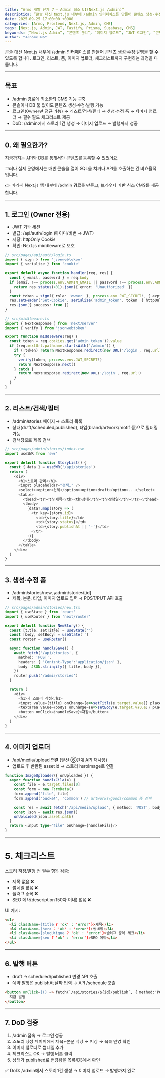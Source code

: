 ```yaml
---
title: “Armo 개발 단계 7 — Admin 최소 UI(Next.js /admin)”
description: “콘솔 대신 Next.js 내부에 /admin 인터페이스를 만들어 콘텐츠 생성·수정·발행을 할 수 있도록 합니다. 로그인, 리스트, 폼, 이미지 업로더, 체크리스트까지 구현하는 과정을 다룹니다.”
date: 2025-09-25 17:00:00 +0900
categories: [Armo, Frontend, Next.js, Admin, CMS]
tags: [Next.js, Admin, JWT, Fastify, Prisma, Supabase, CMS]
keywords: [“Next.js Admin”, “콘텐츠 관리”, “이미지 업로드”, “JWT 로그인”, “콘텐츠 발행”, “스토리 생성”, “SEO 체크리스트”]
author: "Jerome Na"
---
```


콘솔 대신 Next.js 내부에 /admin 인터페이스를 만들어 콘텐츠 생성·수정·발행을 할 수 있도록 합니다. 로그인, 리스트, 폼, 이미지 업로더, 체크리스트까지 구현하는 과정을 다룹니다.

---
## 목표
- /admin 경로에 최소한의 CMS 기능 구축
- 콘솔이나 DB 툴 없이도 콘텐츠 생성·수정·발행 가능
- 로그인(Owner만 접근 가능) → 리스트/검색/필터 → 생성·수정 폼 → 이미지 업로더 → 필수 필드 체크리스트 제공
- DoD: /admin에서 스토리 1건 생성 → 이미지 업로드 → 발행까지 성공

---

## 0. 왜 필요한가?

지금까지는 API와 DB를 통해서만 콘텐츠를 등록할 수 있었어요.

그러나 실제 운영에서는 매번 콘솔을 열어 SQL을 치거나 API를 호출하는 건 비효율적입니다.

👉 따라서 Next.js 앱 내부에 /admin 경로를 만들고, 브라우저 기반 최소 CMS를 제공합니다.

---

## 1. 로그인 (Owner 전용)

- JWT 기반 세션
- 발급: /api/auth/login (아이디/비번 → JWT)
- 저장: httpOnly Cookie
- 확인: Next.js middleware로 보호

```ts
// src/pages/api/auth/login.ts
import { sign } from 'jsonwebtoken'
import { serialize } from 'cookie'

export default async function handler(req, res) {
  const { email, password } = req.body
  if (email !== process.env.ADMIN_EMAIL || password !== process.env.ADMIN_PASS) {
    return res.status(401).json({ error: 'Unauthorized' })
  }
  const token = sign({ role: 'owner' }, process.env.JWT_SECRET!, { expiresIn: '1d' })
  res.setHeader('Set-Cookie', serialize('admin_token', token, { httpOnly: true, path: '/' }))
  res.json({ success: true })
}
```

```ts
// src/middleware.ts
import { NextResponse } from 'next/server'
import { verify } from 'jsonwebtoken'

export function middleware(req) {
  const token = req.cookies.get('admin_token')?.value
  if (req.nextUrl.pathname.startsWith('/admin')) {
    if (!token) return NextResponse.redirect(new URL('/login', req.url))
    try {
      verify(token, process.env.JWT_SECRET!)
      return NextResponse.next()
    } catch {
      return NextResponse.redirect(new URL('/login', req.url))
    }
  }
}
```

---

## 2. 리스트/검색/필터

- /admin/stories 페이지 → 스토리 목록
- 상태(draft/scheduled/published), 타입(brand/artwork/motif 등)으로 필터링 가능
- 검색창으로 제목 검색

```ts
// src/pages/admin/stories/index.tsx
import useSWR from 'swr'

export default function StoryList() {
  const { data } = useSWR('/api/stories')
  return (
    <div>
      <h1>스토리 관리</h1>
      <input placeholder="검색…" />
      <select><option>전체</option><option>draft</option>...</select>
      <table>
        <thead><tr><th>제목</th><th>상태</th><th>발행일</th></tr></thead>
        <tbody>
          {data?.map(story => (
            <tr key={story.id}>
              <td>{story.title}</td>
              <td>{story.status}</td>
              <td>{story.publishAt || '-'}</td>
            </tr>
          ))}
        </tbody>
      </table>
    </div>
  )
}
```

---

## 3. 생성·수정 폼

- /admin/stories/new, /admin/stories/[id]
- 제목, 본문, 타입, 이미지 업로드 입력 → POST/PUT API 호출

```ts
// src/pages/admin/stories/new.tsx
import { useState } from 'react'
import { useRouter } from 'next/router'

export default function NewStory() {
  const [title, setTitle] = useState('')
  const [body, setBody] = useState('')
  const router = useRouter()

  async function handleSave() {
    await fetch('/api/stories', {
      method: 'POST',
      headers: { 'Content-Type':'application/json' },
      body: JSON.stringify({ title, body }),
    })
    router.push('/admin/stories')
  }

  return (
    <div>
      <h1>새 스토리 작성</h1>
      <input value={title} onChange={e=>setTitle(e.target.value)} placeholder="제목"/>
      <textarea value={body} onChange={e=>setBody(e.target.value)} placeholder="본문"/>
      <button onClick={handleSave}>저장</button>
    </div>
  )
}
```

---

## 4. 이미지 업로더

- /api/media/upload 연결 (앞선 ⑥단계 API 재사용)
- 업로드 후 반환된 asset.id → 스토리 heroImage로 연결

```ts
function ImageUploader({ onUploaded }) {
  async function handleFile(e) {
    const file = e.target.files[0]
    const form = new FormData()
    form.append('file', file)
    form.append('bucket', 'common') // artworks/goods/common 중 선택

    const res = await fetch('/api/media/upload', { method: 'POST', body: form })
    const json = await res.json()
    onUploaded(json.asset.path)
  }
  return <input type="file" onChange={handleFile}/>
}
```

---

# 5. 체크리스트

스토리 저장/발행 전 필수 항목 검증:
- 제목 없음 ❌
- 썸네일 없음 ❌
- 슬러그 중복 ❌
- SEO 메타(description 150자 이내) 없음 ❌

UI 예시:

```html
<ul>
  <li className={title ? 'ok' : 'error'}>제목</li>
  <li className={hero ? 'ok' : 'error'}>썸네일</li>
  <li className={slugUnique ? 'ok' : 'error'}>슬러그 중복 체크</li>
  <li className={seo ? 'ok' : 'error'}>SEO 메타</li>
</ul>
```

---

## 6. 발행 버튼

- draft → scheduled/published 변경 API 호출
- 예약 발행은 publishAt 날짜 입력 → API /schedule 호출

```html
<button onClick={() => fetch(`/api/stories/${id}/publish`, { method:'POST' })}>
  지금 발행
</button>
```

---

## 7. DoD 검증

1.	/admin 접속 → 로그인 성공
2.	스토리 생성 페이지에서 제목+본문 작성 → 저장 → 목록 반영 확인
3.	이미지 업로더로 썸네일 추가
4.	체크리스트 OK → 발행 버튼 클릭
5.	상태가 published로 변경됨을 목록/DB에서 확인

✅ DoD: /admin에서 스토리 1건 생성 → 이미지 업로드 → 발행까지 완료
